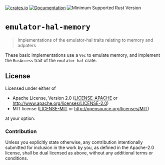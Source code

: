 [![crates.io](https://img.shields.io/crates/v/emulator-hal.svg)](https://crates.io/crates/emulator-hal)
[![Documentation](https://docs.rs/emulator-hal/badge.svg)](https://docs.rs/emulator-hal)
![Minimum Supported Rust Version](https://img.shields.io/badge/rustc-1.60+-blue.svg)

# `emulator-hal-memory`

>  Implementations of the emulator-hal traits relating to memory and adpaters

These basic implementations use a `Vec` to emulate memory, and implement the `BusAccess`
trait of the `emulator-hal` crate.

## License

Licensed under either of

- Apache License, Version 2.0 ([LICENSE-APACHE](LICENSE-APACHE) or
  <http://www.apache.org/licenses/LICENSE-2.0>)
- MIT license ([LICENSE-MIT](LICENSE-MIT) or <http://opensource.org/licenses/MIT>)

at your option.

### Contribution

Unless you explicitly state otherwise, any contribution intentionally submitted
for inclusion in the work by you, as defined in the Apache-2.0 license, shall be
dual licensed as above, without any additional terms or conditions.
